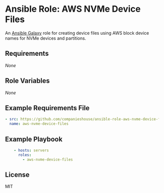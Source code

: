# Ansible Role: AWS NVMe Device Files

An [Ansible Galaxy](https://galaxy.ansible.com/) role for creating device files using AWS block device names for NVMe devices and partitions.

## Requirements

*None*

## Role Variables

*None*

## Example Requirements File

```yml
- src: https://github.com/companieshouse/ansible-role-aws-nvme-device-files
  name: aws-nvme-device-files
```

## Example Playbook

```yml
    - hosts: servers
      roles:
        - aws-nvme-device-files
```

## License

MIT
